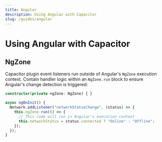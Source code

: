 ```yaml
---
title: Angular
description: Using Angular with Capacitor
slug: /guides/angular
---
```


# Using Angular with Capacitor

## NgZone

Capacitor plugin event listeners run outside of Angular's `NgZone` execution context. Contain handler logic within an `NgZone.run` block to ensure Angular's change detection is triggered:

```typescript
constructor(private ngZone: NgZone) { }

async ngOnInit() {
  Network.addListener("networkStatusChange", (status) => {
    this.ngZone.run(() => {
      // This code will run in Angular's execution context
      this.networkStatus = status.connected ? "Online" : "Offline";
    });
  });
}
```
